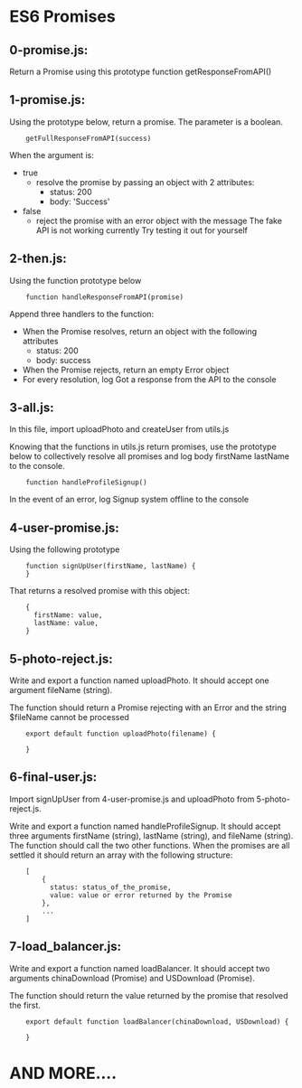 # ES6 Promises


## 0-promise.js:

Return a Promise using this prototype function getResponseFromAPI()


## 1-promise.js:

Using the prototype below, return a promise. The parameter is a boolean.

		getFullResponseFromAPI(success)

When the argument is:

* true
	* resolve the promise by passing an object with 2 attributes:
		* status: 200
		* body: 'Success'
* false
	* reject the promise with an error object with the message The fake API is not working currently
Try testing it out for yourself


## 2-then.js:

Using the function prototype below

		function handleResponseFromAPI(promise)
Append three handlers to the function:

* When the Promise resolves, return an object with the following attributes
	* status: 200
	* body: success
* When the Promise rejects, return an empty Error object
* For every resolution, log Got a response from the API to the console


## 3-all.js:

In this file, import uploadPhoto and createUser from utils.js

Knowing that the functions in utils.js return promises, use the prototype below to collectively resolve all promises and log body firstName lastName to the console.

		function handleProfileSignup()

In the event of an error, log Signup system offline to the console


## 4-user-promise.js:

Using the following prototype

		function signUpUser(firstName, lastName) {
		}
That returns a resolved promise with this object:

		{
		  firstName: value,
		  lastName: value,
		}


## 5-photo-reject.js:

Write and export a function named uploadPhoto. It should accept one argument fileName (string).

The function should return a Promise rejecting with an Error and the string $fileName cannot be processed

		export default function uploadPhoto(filename) {
		
		}


## 6-final-user.js:

Import signUpUser from 4-user-promise.js and uploadPhoto from 5-photo-reject.js.

Write and export a function named handleProfileSignup. It should accept three arguments firstName (string), lastName (string), and fileName (string). The function should call the two other functions. When the promises are all settled it should return an array with the following structure:

		[
		    {
		      status: status_of_the_promise,
		      value: value or error returned by the Promise
		    },
		    ...
		]


## 7-load_balancer.js:

Write and export a function named loadBalancer. It should accept two arguments chinaDownload (Promise) and USDownload (Promise).

The function should return the value returned by the promise that resolved the first.

		export default function loadBalancer(chinaDownload, USDownload) {
		
		}


# AND MORE....

